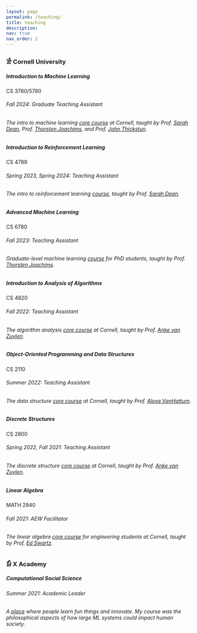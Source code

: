 ```yaml
---
layout: page
permalink: /teaching/
title: teaching
description:
nav: true
nav_order: 2
---
```


<h3 class="mt-3">𓀀 Cornell University</h3>

<div class="card mt-3">
  <div class="p-3">
    <div class="row">
      <div class="col-sm-10">
        <h5 class="font-weight-bold">Introduction to Machine Learning</h5>
      </div>
      <div class="col-sm-2 text-left text-sm-right">
        <span class="badge font-weight-bold primary-color-dark darken-1 text-uppercase align-middle">
            CS 3780/5780
        </span>
      </div>
    </div>
    <h6 class="font-italic mt-2 mt-sm-0">Fall 2024: Graduate Teaching Assistant</h6>
    <h6 class="mt-2 mt-sm-0">The intro to machine learning <a href="https://www.cs.cornell.edu/courses/cs3780/2024fa/" target="_blank">core course</a> at Cornell, taught by Prof. <a href="https://sdean.website/" target="_blank">Sarah Dean</a>, Prof. <a href="https://www.cs.cornell.edu/people/tj/" target="_blank">Thorsten Joachims</a>, and Prof. <a href="https://johnthickstun.com" target="_blank">John Thickstun</a>.</h6>
  </div>
</div>

<div class="card mt-3">
  <div class="p-3">
    <div class="row">
      <div class="col-sm-10">
        <h5 class="font-weight-bold">Introduction to Reinforcement Learning</h5>
      </div>
      <div class="col-sm-2 text-left text-sm-right">
        <span class="badge font-weight-bold primary-color-dark darken-1 text-uppercase align-middle">
            CS 4789
        </span>
      </div>
    </div>
    <h6 class="font-italic mt-2 mt-sm-0">Spring 2023, Spring 2024: Teaching Assistant</h6>
    <h6 class="mt-2 mt-sm-0">The intro to reinforcement learning <a href="https://sdean.website/cs4789.html" target="_blank">course</a>, taught by Prof. <a href="https://sdean.website/" target="_blank">Sarah Dean</a>.</h6>
    
  </div>
</div>

<div class="card mt-3">
  <div class="p-3">
    <div class="row">
      <div class="col-sm-10">
        <h5 class="font-weight-bold">Advanced Machine Learning</h5>
      </div>
      <div class="col-sm-2 text-left text-sm-right">
        <span class="badge font-weight-bold primary-color-dark darken-1 text-uppercase align-middle">
            CS 6780
        </span>
      </div>
    </div>
    <h6 class="font-italic mt-2 mt-sm-0">Fall 2023: Teaching Assistant</h6>
    <h6 class="mt-2 mt-sm-0">Graduate-level machine learning   <a href="https://www.cs.cornell.edu/courses/cs6780/2023fa/" target="_blank">course</a> for PhD students, taught by Prof. <a href="https://www.cs.cornell.edu/people/tj/" target="_blank">Thorsten Joachims</a>.</h6>
  </div>
</div>

<div class="card mt-3">
  <div class="p-3">
    <div class="row">
      <div class="col-sm-10">
        <h5 class="font-weight-bold">Introduction to Analysis of Algorithms</h5>
      </div>
      <div class="col-sm-2 text-left text-sm-right">
        <span class="badge font-weight-bold primary-color-dark darken-1 text-uppercase align-middle">
            CS 4820
        </span>
      </div>
    </div>
    <h6 class="font-italic mt-2 mt-sm-0">Fall 2022: Teaching Assistant</h6>
    <h6 class="mt-2 mt-sm-0">The algorithm analysis <a href="https://classes.cornell.edu/browse/roster/FA23/class/CS/4820" target="_blank">core course</a> at Cornell, taught by Prof. <a href="http://www.ankevanzuylen.com/about.html" target="_blank">Anke van Zuylen</a>.</h6>
  </div>
</div>

<div class="card mt-3">
  <div class="p-3">
    <div class="row">
      <div class="col-sm-10">
        <h5 class="font-weight-bold">Object-Oriented Programming and Data Structures</h5>
      </div>
      <div class="col-sm-2 text-left text-sm-right">
        <span class="badge font-weight-bold primary-color-dark darken-1 text-uppercase align-middle">
            CS 2110
        </span>
      </div>
    </div>
    <h6 class="font-italic mt-2 mt-sm-0">Summer 2022: Teaching Assistant</h6>
    <h6 class="mt-2 mt-sm-0">The data structure <a href="https://classes.cornell.edu/browse/roster/SU22/class/CS/2110" target="_blank">core course</a> at Cornell, taught by Prof. <a href="https://www.cs.cornell.edu/~avh/" target="_blank">Alexa VanHattum</a>.</h6>
  </div>
</div>

<div class="card mt-3">
  <div class="p-3">
    <div class="row">
      <div class="col-sm-10">
        <h5 class="font-weight-bold">Discrete Structures</h5>
      </div>
      <div class="col-sm-2 text-left text-sm-right">
        <span class="badge font-weight-bold primary-color-dark darken-1 text-uppercase align-middle">
            CS 2800
        </span>
      </div>
    </div>
    <h6 class="font-italic mt-2 mt-sm-0">Spring 2022, Fall 2021: Teaching Assistant</h6>
    <h6 class="mt-2 mt-sm-0">The discrete structure <a href="https://classes.cornell.edu/browse/roster/SP22/class/CS/2800" target="_blank">core course</a> at Cornell, taught by Prof. <a href="http://www.ankevanzuylen.com/about.html" target="_blank">Anke van Zuylen</a>.</h6>
  </div>
</div>

<div class="card mt-3">
  <div class="p-3">
    <div class="row">
      <div class="col-sm-10">
        <h5 class="font-weight-bold">Linear Algebra</h5>
      </div>
      <div class="col-sm-2 text-left text-sm-right">
        <span class="badge font-weight-bold primary-color-dark darken-1 text-uppercase align-middle">
            MATH 2940
        </span>
      </div>
    </div>
    <h6 class="font-italic mt-2 mt-sm-0">Fall 2021: AEW Facilitator</h6>
    <h6 class="mt-2 mt-sm-0">The linear algebra <a href="https://classes.cornell.edu/browse/roster/FA21/class/MATH/2940" target="_blank">core course</a> for engineering students at Cornell, taught by Prof. <a href="https://pi.math.cornell.edu/~ebs/" target="_blank">Ed Swartz</a>.</h6>
  </div>
</div>

<h3 class="mt-3">𓀁 X Academy</h3>

<div class="card mt-3">
  <div class="p-3">
    <div class="row">
      <div class="col-sm-10">
        <h5 class="font-weight-bold">Computational Social Science</h5>
      </div>
    </div>
    <h6 class="font-italic mt-2 mt-sm-0">Summer 2021: Academic Leader</h6>
    <h6 class="mt-2 mt-sm-0">A <a href="https://info.xacademy.cc/en/" target="_blank">place</a> where people learn fun things and innovate. My course was the philosophical aspects of how large ML systems could impact human society.</h6>
  </div>
</div>